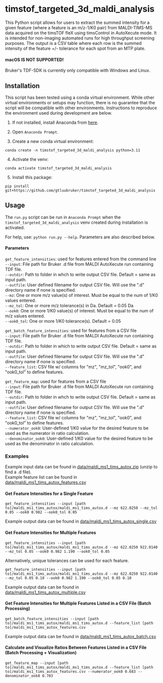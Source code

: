 # timstof_targeted_3d_maldi_analysis

This Python script allows for users to extract the summed intensity for a given feature (where a feature is an m/z-1/K0 
pair) from MALDI-TIMS-MS data acquired on the timsTOF fleX using timsControl in AutoXecute mode. It is intended for 
non-imaging automated runs for high throughput screening purposes. The output is a CSV table where each row is the 
summed intensity of the feature +/- tolerance for each spot from an MTP plate.

#### macOS IS NOT SUPPORTED!

Bruker's TDF-SDK is currently only compatible with Windows and Linux.

## Installation

This script has been tested using a conda virtual environment. While other virtual environments or setups may function, 
there is no guarantee that the script will be compatible with other environments. Instructions to reproduce the 
environment used during development are below.

1. If not installed, install Anaconda from [here](https://www.anaconda.com/download).

2. Open `Anaconda Prompt`.

3. Create a new conda virtual environment:
```
conda create -n timstof_targeted_3d_maldi_analysis python=3.11
```

4. Activate the venv:
```
conda activate timstof_targeted_3d_maldi_analysis
```

5. Install this package:
```
pip install git+https://github.com/gtluubruker/timstof_targeted_3d_maldi_analysis
```

## Usage

The `run.py` script can be run in `Anaconda Prompt` when the `timstof_targeted_3d_maldi_analysis` venv created during 
installation is activated.

For help, use: `python run.py --help`. Parameters are also described below.

#### Parameters

`get_feature_intensities`: used for features entered from the command line<br>
`--input`: File path for Bruker .d file from MALDI AutoXecute run containing TDF file.<br>
`--outdir`: Path to folder in whch to write output CSV file. Default = same as input path.<br>
`--outfile`: User defined filename for output CSV file. Will use the ".d" directory name if none is specified.<br>
`--mz`: One or more m/z value(s) of interest. Must be equal to the num of 1/K0 values entered.<br>
`--mz_tol`: One or more m/z tolerance(s) in Da. Default = 0.05 Da<br>
`--ook0`: One or more 1/K0 value(s) of interest. Must be equal to the num of m/z values entered.<br>
`--ook0_tol`: One or more 1/K0 tolerance(s). Default = 0.05<br>

`get_batch_feature_intensities`: used for features from a CSV file<br>
`--input`: File path for Bruker .d file from MALDI AutoXecute run containing TDF file.<br>
`--outdir`: Path to folder in which to write output CSV file. Default = same as input path.<br>
`--outfile`: User defined filename for output CSV file. Will use the ".d" directory name if none is specified.<br>
`--feature_list`: CSV file w/ columns for "mz", "mz_tol", "ook0", and "ook0_tol" to define features.<br>

`get_feature_map`: used for features from a CSV file<br>
`--input`: File path for Bruker .d file from MALDI AutoXecute run containing TDF file.<br>
`--outdir`: Path to folder in whch to write output CSV file. Default = same as input path.<br>
`--outfile`: User defined filename for output CSV file. Will use the ".d" directory name if none is specified.<br>
`--feature_list`: CSV file w/ columns for "mz", "mz_tol", "ook0", and "ook0_tol" to define features.<br>
`--numerator_ook0`: User-defined 1/K0 value for the desired feature to be used as the numerator in ratio calculation.<br>
`--denominator_ook0`: User-defined 1/K0 value for the desired feature to be used as the denominator in ratio calculation.<br>

### Examples

Example input data can be found in [data/maldi_ms1_tims_autox.zip](https://github.com/gtluubruker/timstof_targeted_3d_maldi_analysis/blob/main/data/maldi_ms1_tims_autox.zip) (unzip to find a .d file).<br>
Example feature list can be found in [data/maldi_ms1_tims_autox_features.csv](https://github.com/gtluubruker/timstof_targeted_3d_maldi_analysis/blob/main/data/maldi_ms1_tims_autox_features.csv)

#### Get Feature Intensities for a Single Feature
```
get_feature_intensities --input [path to]/maldi_ms1_tims_autox/maldi_ms1_tims_autox.d --mz 622.0250 --mz_tol 0.05 --ook0 0.982 --ook0_tol 0.05
```

Example output data can be found in [data/maldi_ms1_tims_autox_single.csv](https://github.com/gtluubruker/timstof_targeted_3d_maldi_analysis/blob/main/data/maldi_ms1_tims_autox_single.csv)

#### Get Feature Intensities for Multiple Features
```
get_feature_intensities --input [path to]/maldi_ms1_tims_autox/maldi_ms1_tims_autox.d --mz 622.0250 922.0140 --mz_tol 0.05 --ook0 0.982 1.190 --ook0_tol 0.05
```

Alternatively, unique tolerances can be used for each feature.

```
get_feature_intensities --input [path to]/maldi_ms1_tims_autox/maldi_ms1_tims_autox.d --mz 622.0250 922.0140 --mz_tol 0.05 0.10 --ook0 0.982 1.190 --ook0_tol 0.05 0.10
```

Example output data can be found in [data/maldi_ms1_tims_autox_multiple.csv](https://github.com/gtluubruker/timstof_targeted_3d_maldi_analysis/blob/main/data/maldi_ms1_tims_autox_multiple.csv)

#### Get Feature Intensities for Multiple Features Listed in a CSV File (Batch Processing)
```
get_batch_feature_intensities --input [path to]/maldi_ms1_tims_autox/maldi_ms1_tims_autox.d --feature_list [path to]/maldi_ms1_tims_autox_features.csv
```

Example output data can be found in [data/maldi_ms1_tims_autox_batch.csv](https://github.com/gtluubruker/timstof_targeted_3d_maldi_analysis/blob/main/data/maldi_ms1_tims_autox_batch.csv)

#### Calculate and Visualize Ratios Between Features Listed in a CSV File (Batch Processing + Visualization)
```
get_feature_map --input [path to]/maldi_ms1_tims_autox/maldi_ms1_tims_autox.d --feature_list [path to]/maldi_ms1_tims_autox_features.csv --numerator_ook0 0.683 --denominator_ook0 0.703
```
